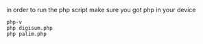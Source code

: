 in order to run the php script 
make sure you got php in your device 
```
php-v
php digisum.php
php palim.php
```